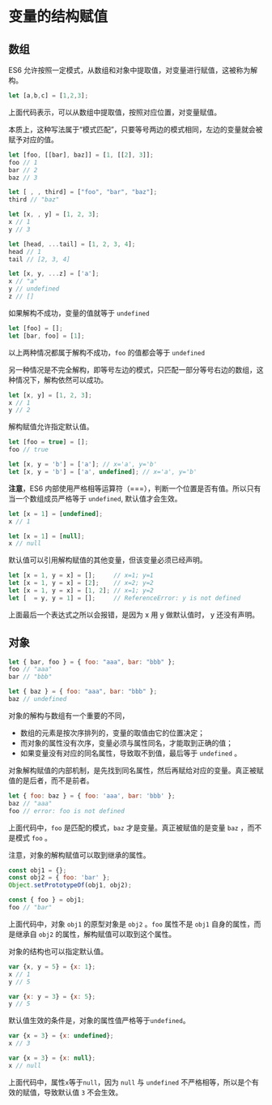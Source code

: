# 变量的结构赋值

## 数组

ES6 允许按照一定模式，从数组和对象中提取值，对变量进行赋值，这被称为解构。

```js
let [a,b,c] = [1,2,3];
```

上面代码表示，可以从数组中提取值，按照对应位置，对变量赋值。

本质上，这种写法属于“模式匹配”，只要等号两边的模式相同，左边的变量就会被赋予对应的值。

```js
let [foo, [[bar], baz]] = [1, [[2], 3]];
foo // 1
bar // 2
baz // 3

let [ , , third] = ["foo", "bar", "baz"];
third // "baz"

let [x, , y] = [1, 2, 3];
x // 1
y // 3

let [head, ...tail] = [1, 2, 3, 4];
head // 1
tail // [2, 3, 4]

let [x, y, ...z] = ['a'];
x // "a"
y // undefined
z // []
```

如果解构不成功，变量的值就等于 `undefined`

```js
let [foo] = [];
let [bar, foo] = [1];
```

以上两种情况都属于解构不成功，`foo` 的值都会等于 `undefined` 

另一种情况是不完全解构，即等号左边的模式，只匹配一部分等号右边的数组，这种情况下，解构依然可以成功。

```js
let [x, y] = [1, 2, 3];
x // 1
y // 2
```

解构赋值允许指定默认值。

```js
let [foo = true] = [];
foo // true

let [x, y = 'b'] = ['a']; // x='a', y='b'
let [x, y = 'b'] = ['a', undefined]; // x='a', y='b'
```

**注意**，ES6 内部使用严格相等运算符（===），判断一个位置是否有值。所以只有当一个数组成员严格等于 `undefined`, 默认值才会生效。

```js
let [x = 1] = [undefined];
x // 1

let [x = 1] = [null];
x // null
```

默认值可以引用解构赋值的其他变量，但该变量必须已经声明。

```js
let [x = 1, y = x] = [];     // x=1; y=1
let [x = 1, y = x] = [2];    // x=2; y=2
let [x = 1, y = x] = [1, 2]; // x=1; y=2
let [  = y, y = 1] = [];     // ReferenceError: y is not defined
```

上面最后一个表达式之所以会报错，是因为 x 用 y 做默认值时， y 还没有声明。



## 对象

```js
let { bar, foo } = { foo: "aaa", bar: "bbb" };
foo // "aaa"
bar // "bbb"

let { baz } = { foo: "aaa", bar: "bbb" };
baz // undefined
```

对象的解构与数组有一个重要的不同，

* 数组的元素是按次序排列的，变量的取值由它的位置决定；
* 而对象的属性没有次序，变量必须与属性同名，才能取到正确的值；
* 如果变量没有对应的同名属性，导致取不到值，最后等于 `undefined` 。

对象解构赋值的内部机制，是先找到同名属性，然后再赋给对应的变量。真正被赋值的是后者，而不是前者。

```js
let { foo: baz } = { foo: 'aaa', bar: 'bbb' };
baz // "aaa"
foo // error: foo is not defined
```

上面代码中，`foo` 是匹配的模式，`baz` 才是变量。真正被赋值的是变量 `baz` ，而不是模式 `foo` 。

注意，对象的解构赋值可以取到继承的属性。

```js
const obj1 = {};
const obj2 = { foo: 'bar' };
Object.setPrototypeOf(obj1, obj2);

const { foo } = obj1;
foo // "bar"
```

上面代码中，对象 `obj1` 的原型对象是 `obj2` 。`foo` 属性不是 `obj1` 自身的属性，而是继承自 `obj2` 的属性，解构赋值可以取到这个属性。

对象的结构也可以指定默认值。

```javascript
var {x, y = 5} = {x: 1};
x // 1
y // 5

var {x: y = 3} = {x: 5};
y // 5
```

默认值生效的条件是，对象的属性值严格等于`undefined`。

```javascript
var {x = 3} = {x: undefined};
x // 3

var {x = 3} = {x: null};
x // null
```

上面代码中，属性`x`等于`null`，因为 `null` 与 `undefined` 不严格相等，所以是个有效的赋值，导致默认值 `3` 不会生效。



























